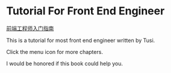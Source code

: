 # Tutorial For Front End Engineer

[前端工程师入门指南](https://cumt-robin.github.io/FE-learning/)

This is a tutorial for most front end engineer written by Tusi.

Click the menu icon for more chapters.

I would be honored if this book could help you.
